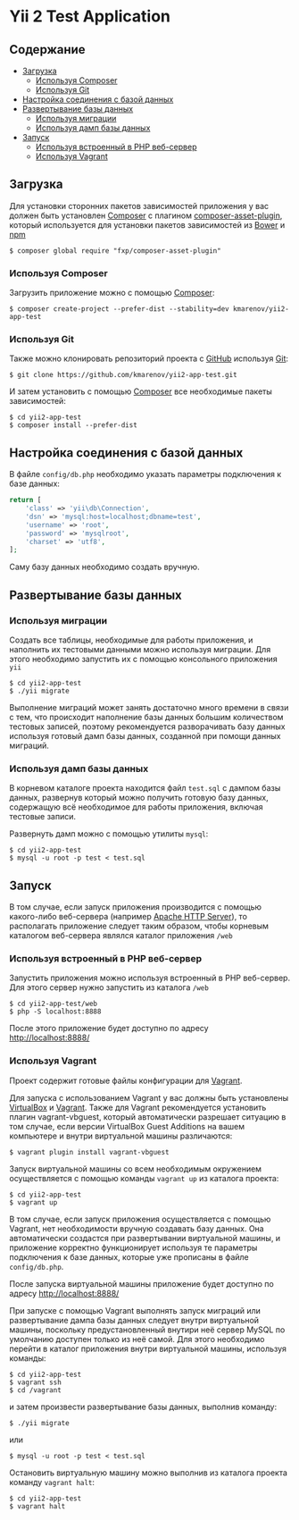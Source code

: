 # Yii 2 Test Application

## Содержание
- [Загрузка](#download)
    - [Используя Composer](#download-composer)
    - [Используя Git](#download-git)
- [Настройка соединения с базой данных](#dbconnection)
- [Развертывание базы данных](#dbdeploy)
    - [Используя миграции](#dbdeploy-migrations)
    - [Используя дамп базы данных](#dbdeploy-dump)
- [Запуск](#launch)
    - [Используя встроенный в PHP веб-сервер](#launch-phpwebserver)
    - [Используя Vagrant](#launch-vagrant)

## <a name="download"></a> Загрузка
Для установки сторонних пакетов зависимостей приложения у вас должен быть установлен 
[Composer](https://getcomposer.org/) с плагином 
[composer-asset-plugin](https://packagist.org/packages/fxp/composer-asset-plugin), который используется для
установки пакетов зависимостей из [Bower](http://bower.io/) и [npm](https://www.npmjs.com/)
```
$ composer global require "fxp/composer-asset-plugin"
```

### <a name="download-composer"></a> Используя Composer
Загрузить приложение можно с помощью [Composer](https://getcomposer.org/):

```
$ composer create-project --prefer-dist --stability=dev kmarenov/yii2-app-test
```
### <a name="download-git"></a> Используя Git
Также можно клонировать репозиторий проекта с [GitHub](https://github.com/) используя [Git](https://git-scm.com/):

```
$ git clone https://github.com/kmarenov/yii2-app-test.git
```

И затем установить с помощью [Composer](https://getcomposer.org/) все необходимые пакеты зависимостей:

```
$ сd yii2-app-test
$ composer install --prefer-dist 
```

## <a name="dbconnection"></a> Настройка соединения с базой данных

В файле `config/db.php` необходимо указать параметры подключения к базе данных:

```php
return [
    'class' => 'yii\db\Connection',
    'dsn' => 'mysql:host=localhost;dbname=test',
    'username' => 'root',
    'password' => 'mysqlroot',
    'charset' => 'utf8',
];
```
Саму базу данных необходимо создать вручную.

## <a name="dbdeploy"></a> Развертывание базы данных
### <a name="dbdeploy-migrations"></a> Используя миграции

Создать все таблицы, необходимые для работы приложения, и наполнить их тестовыми данными можно используя миграции.
Для этого необходимо запустить их с помощью консольного приложения `yii`

```
$ сd yii2-app-test
$ ./yii migrate
```

Выполнение миграций может занять достаточно много времени в связи с тем, что происходит наполнение базы данных
большим количеством тестовых записей, поэтому рекомендуется разворачивать базу данных используя готовый дамп
базы данных, созданной при помощи данных миграций.

### <a name="dbdeploy-dump"></a> Используя дамп базы данных

В корневом каталоге проекта находится файл `test.sql` c дампом базы данных, развернув который можно получить готовую 
базу данных, содержащую всё необходимое для работы приложения, включая тестовые записи.

Развернуть дамп можно с помощью утилиты `mysql`:

```
$ сd yii2-app-test
$ mysql -u root -p test < test.sql
```

## <a name="launch"></a> Запуск

В том случае, если запуск приложения производится с помощью какого-либо веб-сервера 
(например [Apache HTTP Server](http://httpd.apache.org/)), то располагать приложение следует таким образом, чтобы
корневым каталогом веб-сервера являлся каталог приложения `/web`

### <a name="launch-phpwebserver"></a> Используя встроенный в PHP веб-сервер

Запустить приложения можно используя встроенный в PHP веб-сервер. Для этого сервер нужно запустить из каталога `/web`

```
$ сd yii2-app-test/web
$ php -S localhost:8888 
```
После этого приложение будет доступно по адресу [http://localhost:8888/](http://localhost:8888/)

### <a name="launch-vagrant"></a> Используя Vagrant

Проект содержит готовые файлы конфигурации для [Vagrant](https://www.vagrantup.com/).

Для запуска с использованием Vagrant у вас должны быть установлены [VirtualBox](https://www.virtualbox.org/) и
[Vagrant](https://www.vagrantup.com/). Также для Vagrant рекомендуется установить плагин vagrant-vbguest,
который автоматически разрешает ситуацию в том случае, если версии VirtualBox Guest Additions на вашем компьютере
и внутри виртуальной машины различаются:

```
$ vagrant plugin install vagrant-vbguest 
```

Запуск виртуальной машины со всем необходимым окружением осуществляется с помощью команды `vagrant up` из
каталога проекта:

```
$ сd yii2-app-test
$ vagrant up
```

В том случае, если запуск приложения осуществляется с помощью Vagrant, нет необходимости вручную создавать базу данных.
Она автоматически создастся при развертывании виртуальной машины, и приложение корректно функционирует используя
те параметры подключения к базе данных, которые уже прописаны в файле `config/db.php`.

После запуска виртуальной машины приложение будет доступно по адресу [http://localhost:8888/](http://localhost:8888/)

При запуске с помощью Vagrant выполнять запуск миграций или развертывание дампа базы данных следует внутри виртуальной 
машины, поскольку предустановленный внутири неё сервер MySQL по умолчанию доступен только из неё самой.
Для этого необходимо перейти в каталог приложения внутри виртуальной машины, используя команды:
```
$ сd yii2-app-test
$ vagrant ssh
$ cd /vagrant
```
и затем произвести развертывание базы данных, выполнив команду:
```
$ ./yii migrate
```
или
```
$ mysql -u root -p test < test.sql
```

Остановить виртуальную машину можно выполнив из каталога проекта команду `vagrant halt`:

```
$ сd yii2-app-test
$ vagrant halt
```